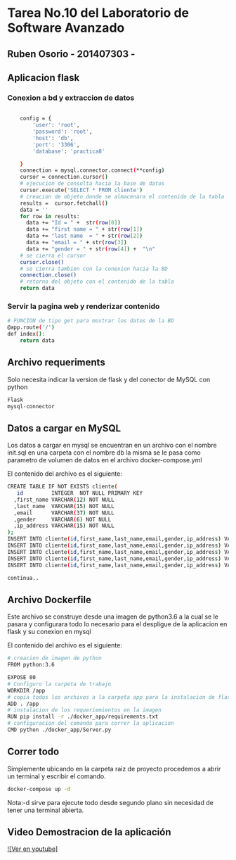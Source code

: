 # Tarea No.10 del Laboratorio de Software Avanzado

## Ruben Osorio - 201407303 -


## Aplicacion flask 

### Conexion a bd y extraccion de datos
```sh 

    config = {
        'user': 'root',
        'password': 'root',
        'host': 'db',
        'port': '3306',
        'database': 'practica8'

    }
    connection = mysql.connector.connect(**config)
    cursor = connection.cursor()
    # ejecucion de consulta hacia la base de datos
    cursor.execute('SELECT * FROM cliente')
    # creacion de objeto donde se almacenara el contenido de la tabla
    results =  cursor.fetchall()
    data = ''
    for row in results:
      data += "Id = " +  str(row[0]) 
      data += "first name = " + str(row[1])
      data += "last name  = " + str(row[2])
      data += "email = " + str(row[3])
      data += "gender = " + str(row[4]) +  "\n"
    # se cierra el cursor
    cursor.close()
    # se cierra tambien con la conexion hacia la BD
    connection.close()
    # retorno del objeto con el contenido de la tabla
    return data

```
### Servir la pagina web y renderizar contenido


```sh 
# FUNCION de tipo get para mostrar los datos de la BD
@app.route('/')
def index():
    return data

```


## Archivo requeriments

Solo necesita indicar la version de flask y del conector de MySQL con python

```sh
Flask
mysql-connector
```

## Datos a cargar en MySQL

Los datos a cargar en mysql se encuentran en un archivo con el nombre init.sql en una carpeta con el nombre db la misma se le pasa como parametro de volumen de datos en el archivo docker-compose.yml

El contenido del archivo es el siguiente:

```sh
CREATE TABLE IF NOT EXISTS cliente(
   id         INTEGER  NOT NULL PRIMARY KEY 
  ,first_name VARCHAR(12) NOT NULL
  ,last_name  VARCHAR(15) NOT NULL
  ,email      VARCHAR(37) NOT NULL
  ,gender     VARCHAR(6) NOT NULL
  ,ip_address VARCHAR(15) NOT NULL
);
INSERT INTO cliente(id,first_name,last_name,email,gender,ip_address) VALUES (1,'Fenelia','McCurrie','fmccurrie0@sitemeter.com','Female','18.150.49.169');
INSERT INTO cliente(id,first_name,last_name,email,gender,ip_address) VALUES (2,'Mikel','Rainford','mrainford1@fema.gov','Male','76.21.75.12');
INSERT INTO cliente(id,first_name,last_name,email,gender,ip_address) VALUES (3,'Imogene','Bloxham','ibloxham2@dyndns.org','Female','238.165.241.180');
INSERT INTO cliente(id,first_name,last_name,email,gender,ip_address) VALUES (4,'Jojo','Facey','jfacey3@purevolume.com','Female','98.156.127.45');
INSERT INTO cliente(id,first_name,last_name,email,gender,ip_address) VALUES (5,'Baxter','Ruppeli','bruppeli4@purevolume.com','Male','34.192.190.56');

continua..

```


## Archivo Dockerfile

Este archivo se construye desde una imagen de python3.6 a la cual se le pasara y configurara todo lo necesario para el despligue de la aplicacion en flask y su conexion en mysql

El contenido del archivo es el siguiente:

```sh
# creacion de imagen de python 
FROM python:3.6

EXPOSE 80
# Configuro la carpeta de trabajo
WORKDIR /app
# copia todos los archivos a la carpeta app para la instalacion de flask y el conector y paso del proyecto
ADD . /app
# instalacion de los requeriemientos en la imagen
RUN pip install -r ./docker_app/requirements.txt
# configuracion del comando para correr la aplicacion
CMD python ./docker_app/Server.py
```


## Correr todo

Simplemente ubicando en la carpeta raiz de proyecto procedemos a abrir un terminal y escribir el comando.

```sh
docker-compose up -d
```
Nota:-d sirve para ejecute todo desde segundo plano sin necesidad de tener una terminal abierta.


## Video Demostracion de la aplicación

[![Ver en youtube]](https://youtu.be/xLrdV4S_UGs) 
